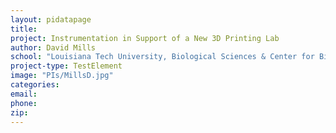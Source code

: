 ```yaml
---
layout: pidatapage
title:
project: Instrumentation in Support of a New 3D Printing Lab
author: David Mills
school: "Louisiana Tech University, Biological Sciences & Center for Biomedical Engineering and Rehabilitation Sciences"
project-type: TestElement
image: "PIs/MillsD.jpg"
categories:
email:
phone:
zip:
---
```

